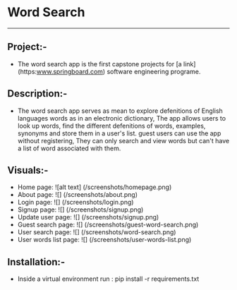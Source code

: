 # Word Search
---------------------
## Project:-
- The word search app is the first capstone projects
  for [a link] (https:www.springboard.com) software engineering programe.

## Description:-
- The word search app serves as mean to explore defenitions of
    English languages words as in an electronic dictionary,
    The app allows users to look up words, find the different defenitions
    of words, examples, synonyms and store them in a user's list.
    guest users can use the app without registering, They can only search and
    view words but can't have a list of word associated with them.

## Visuals:-
 - Home page:
    ![alt text] (/screenshots/homepage.png)
 - About page:
    ![] (/screenshots/about.png)
 - Login page:
    ![] (/screenshots/login.png)
 - Signup page:
    ![] (/screenshots/signup.png)
 - Update user page:
    ![] (/screenshots/signup.png)
 - Guest search page:
    ![] (/screenshots/guest-word-search.png)
 - User search page:
    ![] (/screenshots/word-search.png)
 - User words list page:
    ![] (/screenshots/user-words-list.png)

## Installation:-
-   Inside a virtual environment run : pip install -r requirements.txt

